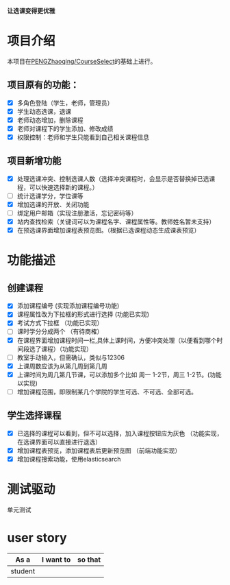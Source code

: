 **让选课变得更优雅**

# 项目介绍
本项目在[PENGZhaoqing/CourseSelect](https://github.com/PENGZhaoqing/CourseSelect)的基础上进行。

## 项目原有的功能：

- [x] 多角色登陆（学生，老师，管理员）
- [x] 学生动态选课，退课
- [x] 老师动态增加，删除课程
- [x] 老师对课程下的学生添加、修改成绩
- [x] 权限控制：老师和学生只能看到自己相关课程信息

## 项目新增功能
- [x] 处理选课冲突、控制选课人数（选择冲突课程时，会显示是否替换掉已选课程，可以快速选择新的课程。）
- [ ] 统计选课学分，学位课等
- [x] 增加选课的开放、关闭功能
- [ ] 绑定用户邮箱（实现注册激活，忘记密码等）
- [x] 站内查找检索（关键词可以为课程名字、课程属性等。教师姓名暂未支持）
- [x] 在预选课界面增加课程表预览图。（根据已选课程动态生成课表预览）

# 功能描述
## 创建课程
- [x] 添加课程编号                                  (实现添加课程编号功能)
- [x] 课程属性改为下拉框的形式进行选择                  (功能已实现)
- [x] 考试方式下拉框                                 （功能已实现）
- [ ] 课时学分分成两个                                （有待商榷）
- [x] 在课程界面增加课程时间一栏,具体上课时间，方便冲突处理（以便看到哪个时间段选了课程）（功能实现）
- [ ] 教室手动输入，但需确认，类似与12306
- [x] 上课周数应该为从第几周到第几周
- [x] 上课时间为周几第几节课，可以添加多个比如 周一 1-2节，周三 1-2节。(功能以实现)
- [ ] 增加课程范围，即限制某几个学院的学生可选、不可选、全部可选。

## 学生选择课程
- [x] 已选择的课程可以看到，但不可以选择，加入课程按钮应为灰色 （功能实现，在选课界面可以直接进行退选）
- [x] 增加课程表预览，添加课程表后更新预览图  （前端功能实现）
- [x] 增加课程搜索功能，使用elasticsearch

# 测试驱动
单元测试

# user story

| As a | I want to | so that |
|  -   |     -     |    -    |
| student |  | |